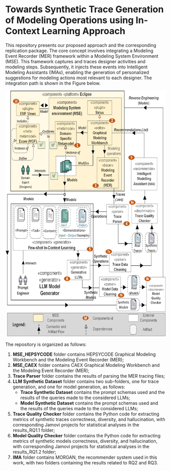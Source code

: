 # Towards Synthetic Trace Generation of Modeling Operations using In-Context Learning Approach

This repository presents our proposed approach and the corresponding replication package. The core concept involves integrating a Modeling Event Recorder (MER) framework within a Modeling System Environment (MSE). This framework captures and traces designer activities and modeling steps. Subsequently, it injects these events into Intelligent Modeling Assistants (IMAs), enabling the generation of personalized suggestions for modeling actions most relevant to each designer. The integration path is shown in the Figure below.

<p align="center">
<img src="img/MER-MORGAN_approach-Extended-scaled.png" width="700" height="771">
</p>

The repository is organized as follows:

1. **MSE_HEPSYCODE** folder contains HEPSYCODE Graphical Modeling Workbench and the Modeling Event Recorder (MER);
2. **MSE_CAEX** folder contains CAEX Graphical Modeling Workbench and the Modeling Event Recorder (MER);
3. **Trace Parser** folder contains the results of parsing the MER tracing files;
4. **LLM Synthetic Dataset** folder contains two sub-folders, one for trace generation, and one for model generation, as follows:
    - **Trace Synthetic Dataset** contains the prompt schemas used and the results of the queries made to the considered LLMs;
    - **Model Synthetic Dataset** contains the prompt schemas used and the results of the queries made to the considered LLMs;
6. **Trace Quality Checker** folder contains the Python code for extracting metrics of synthetic traces correctness, diversity, and hallucination, with corresponding Jamovi projects for statistical analyses in the results_RQ1.1 folder;
7. **Model Quality Checker** folder contains the Python code for extracting metrics of synthetic models correctness, diversity, and hallucination, with corresponding Jamovi projects for statistical analyses in the results_RQ1.2 folder;
8. **IMA** folder contains MORGAN, the recommender system used in this work, with two folders containing the results related to RQ2 and RQ3.
